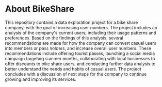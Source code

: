 # About BikeShare
This repository contains a data exploration project for a bike share company, with the goal of increasing user numbers. The project includes an analysis of the company's current users, including their usage patterns and preferences. Based on the findings of this analysis, several recommendations are made for how the company can convert casual users into members or pass holders, and increase overall user numbers. These recommendations include offering tourist passes, launching a social media campaign targeting summer months, collaborating with local businesses to offer discounts to bike share users, and conducting further data analysis to better understand the needs and habits of casual users. The project concludes with a discussion of next steps for the company to continue growing and improving its services.

